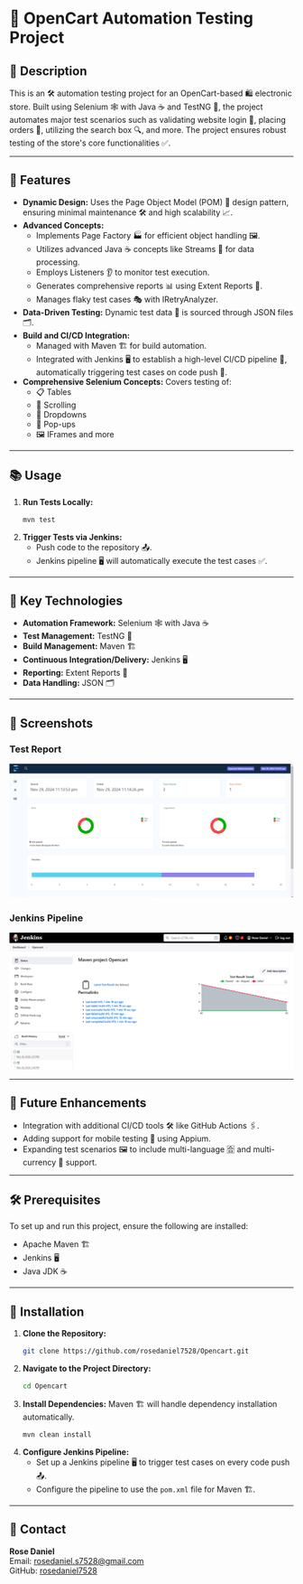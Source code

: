 # 🛒 OpenCart Automation Testing Project

## 📄 Description
This is an 🛠️ automation testing project for an OpenCart-based 🛍️ electronic store. Built using Selenium 🕸️ with Java ☕ and TestNG 🧪, the project automates major test scenarios such as validating website login 🔑, placing orders 🛒, utilizing the search box 🔍, and more. The project ensures robust testing of the store's core functionalities ✅.

---

## 🌟 Features
- **Dynamic Design:** Uses the Page Object Model (POM) 📄 design pattern, ensuring minimal maintenance 🛠️ and high scalability 📈.
- **Advanced Concepts:**
  - Implements Page Factory 🏭 for efficient object handling 🖼️.
  - Utilizes advanced Java ☕ concepts like Streams 🚿 for data processing.
  - Employs Listeners 👂 to monitor test execution.
  - Generates comprehensive reports 📊 using Extent Reports 📝.
  - Manages flaky test cases 🎭 with IRetryAnalyzer.
- **Data-Driven Testing:** Dynamic test data 📂 is sourced through JSON files 🗂️.
- **Build and CI/CD Integration:**
  - Managed with Maven 🏗️ for build automation.
  - Integrated with Jenkins 🖥️ to establish a high-level CI/CD pipeline 🔄, automatically triggering test cases on code push 🚀.
- **Comprehensive Selenium Concepts:** Covers testing of:
  - 📋 Tables
  - 📜 Scrolling
  - 🔽 Dropdowns
  - 🔴 Pop-ups
  - 🖼️ IFrames and more

---

## 📚 Usage
1. **Run Tests Locally:**
   ```bash
   mvn test
   ```
2. **Trigger Tests via Jenkins:**
   - Push code to the repository 📤.
   - Jenkins pipeline 🖥️ will automatically execute the test cases ✅.

---

## 🧰 Key Technologies
- **Automation Framework:** Selenium 🕸️ with Java ☕
- **Test Management:** TestNG 🧪
- **Build Management:** Maven 🏗️
- **Continuous Integration/Delivery:** Jenkins 🖥️
- **Reporting:** Extent Reports 📝
- **Data Handling:** JSON 🗂️

---

## 📸 Screenshots
### Test Report
![Extent Reports](screenshots/extent_report.png)

### Jenkins Pipeline
![Jenkins Pipeline](screenshots/jenkins_pipeline.png)

---

## 🔮 Future Enhancements
- Integration with additional CI/CD tools 🛠️ like GitHub Actions 🖇️.
- Adding support for mobile testing 📱 using Appium.
- Expanding test scenarios 🖼️ to include multi-language 🈴 and multi-currency 💱 support.

---

## 🛠️ Prerequisites
To set up and run this project, ensure the following are installed:
- Apache Maven 🏗️
- Jenkins 🖥️
- Java JDK ☕

---

## 🚀 Installation
1. **Clone the Repository:**
   ```bash
   git clone https://github.com/rosedaniel7528/Opencart.git
   ```
2. **Navigate to the Project Directory:**
   ```bash
   cd Opencart
   ```
3. **Install Dependencies:**
   Maven 🏗️ will handle dependency installation automatically.
   ```bash
   mvn clean install
   ```
4. **Configure Jenkins Pipeline:**
   - Set up a Jenkins pipeline 🖥️ to trigger test cases on every code push 📤.
   - Configure the pipeline to use the `pom.xml` file for Maven 🏗️.

---

## 📧 Contact
**Rose Daniel**  
Email: [rosedaniel.s7528@gmail.com](mailto:rosedaniel.s7528@gmail.com)  
GitHub: [rosedaniel7528](https://github.com/rosedaniel7528)

